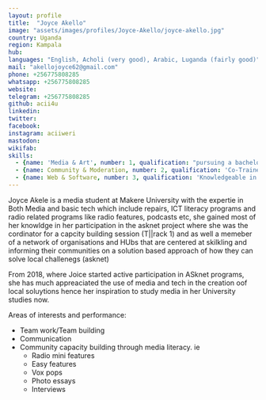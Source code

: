 ```yaml
---
layout: profile
title:  "Joyce Akello"
image: "assets/images/profiles/Joyce-Akello/joyce-akello.jpg"
country: Uganda
region: Kampala
hub: 
languages: "English, Acholi (very good), Arabic, Luganda (fairly good)"
mail: "akellojoyce62@gmail.com"
phone: +256775808285
whatsapp: +256775808285
website: 
telegram: +256775808285
github: acii4u
linkedin: 
twitter: 
facebook: 
instagram: aciiweri
mastodon: 
wikifab:
skills:
  - {name: 'Media & Art', number: 1, qualification: "pursuing a bachelor's degree in journalism and Communication. Actively participated in #ASKnet media literacy trainings"}
  - {name: Community & Moderation, number: 2, qualification: 'Co-Trainer in capacity building, #ASKnet'}
  - {name: Web & Software, number: 3, qualification: 'Knowledgeable in the use of platforms like github, wikifab for online team work and co-creation'}
---
```

Joyce Akele is a media student at Makere University with the expertie in Both Media and basic tech which include repairs, ICT literacy programs and radio related programs like radio features, podcasts etc, she gained most of her knowldge in her participation in the asknet project where she was the cordinator for a capcity building session (T||rack 1) and as well a memeber of a network of organisations and HUbs that are centered at skilkling and informing their communities on a solution based approach of how they can solve local challenegs (asknet)

 From 2018, where Joice started active participation in ASknet programs, she has much appreaciated the use of media and tech in the creation oof local soluytions hence her inspiration to study media in her University studies now.

Areas of interests and performance:
- Team work/Team building
- Communication
- Community capacity building through media literacy. ie
  - Radio mini features
  - Easy features
  - Vox pops
  - Photo essays
  - Interviews
